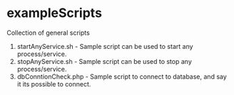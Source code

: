 # exampleScripts
Collection of general scripts

1. startAnyService.sh  - Sample script can be used to start any process/service.
2. stopAnyService.sh   - Sample script can be used to stop any process/service.
3. dbConntionCheck.php - Sample script to connect to database, and say it its possible to connect.
